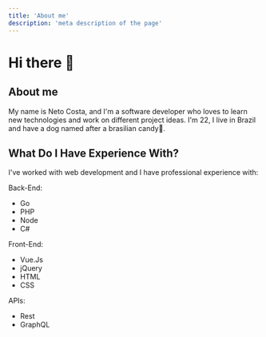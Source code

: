 ```yaml
---
title: 'About me'
description: 'meta description of the page'
--- 
```

# Hi there 👋

## About me

My name is Neto Costa, and I'm a software developer who loves to learn new technologies and work on different project ideas. I'm 22, I live in Brazil and have a dog named after a brasilian candy🐶.

## What Do I Have Experience With?

I've worked with web development and I have professional experience with:

Back-End:
  - Go
  - PHP
  - Node
  - C#

Front-End:
  - Vue.Js
  - jQuery
  - HTML
  - CSS

APIs:
  - Rest
  - GraphQL
